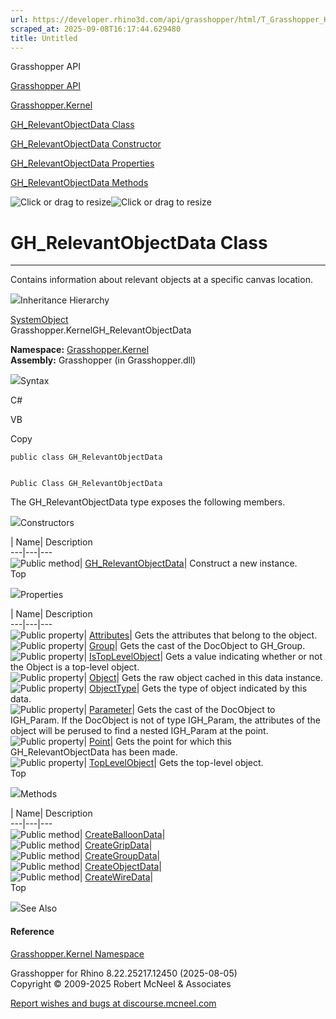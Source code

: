 ```yaml
---
url: https://developer.rhino3d.com/api/grasshopper/html/T_Grasshopper_Kernel_GH_RelevantObjectData.htm
scraped_at: 2025-09-08T16:17:44.629480
title: Untitled
---
```


Grasshopper API

[Grasshopper API](../html/723c01da-9986-4db2-8f53-6f3a7494df75.htm
"Grasshopper API")

[Grasshopper.Kernel](../html/N_Grasshopper_Kernel.htm "Grasshopper.Kernel")

[GH_RelevantObjectData
Class](../html/T_Grasshopper_Kernel_GH_RelevantObjectData.htm
"GH_RelevantObjectData Class")

[GH_RelevantObjectData Constructor
](../html/M_Grasshopper_Kernel_GH_RelevantObjectData__ctor.htm
"GH_RelevantObjectData Constructor ")

[GH_RelevantObjectData
Properties](../html/Properties_T_Grasshopper_Kernel_GH_RelevantObjectData.htm
"GH_RelevantObjectData Properties")

[GH_RelevantObjectData
Methods](../html/Methods_T_Grasshopper_Kernel_GH_RelevantObjectData.htm
"GH_RelevantObjectData Methods")

![Click or drag to resize](../icons/TocOpen.gif)![Click or drag to
resize](../icons/TocClose.gif)

# GH_RelevantObjectData Class  
  
---  
  
Contains information about relevant objects at a specific canvas location.

![](../icons/SectionExpanded.png)Inheritance Hierarchy

[SystemObject](https://docs.microsoft.com/dotnet/api/system.object)  
Grasshopper.KernelGH_RelevantObjectData  

**Namespace:** [Grasshopper.Kernel](N_Grasshopper_Kernel.htm)  
**Assembly:** Grasshopper (in Grasshopper.dll)

![](../icons/SectionExpanded.png)Syntax

C#

VB

Copy

    
    
    public class GH_RelevantObjectData
    
    
    Public Class GH_RelevantObjectData

The GH_RelevantObjectData type exposes the following members.

![](../icons/SectionExpanded.png)Constructors

| Name| Description  
---|---|---  
![Public method](../icons/pubmethod.gif)|
[GH_RelevantObjectData](M_Grasshopper_Kernel_GH_RelevantObjectData__ctor.htm)|
Construct a new instance.  
Top

![](../icons/SectionExpanded.png)Properties

| Name| Description  
---|---|---  
![Public property](../icons/pubproperty.gif)|
[Attributes](P_Grasshopper_Kernel_GH_RelevantObjectData_Attributes.htm)|  Gets
the attributes that belong to the object.  
![Public property](../icons/pubproperty.gif)|
[Group](P_Grasshopper_Kernel_GH_RelevantObjectData_Group.htm)|  Gets the cast
of the DocObject to GH_Group.  
![Public property](../icons/pubproperty.gif)|
[IsTopLevelObject](P_Grasshopper_Kernel_GH_RelevantObjectData_IsTopLevelObject.htm)|
Gets a value indicating whether or not the Object is a top-level object.  
![Public property](../icons/pubproperty.gif)|
[Object](P_Grasshopper_Kernel_GH_RelevantObjectData_Object.htm)|  Gets the raw
object cached in this data instance.  
![Public property](../icons/pubproperty.gif)|
[ObjectType](P_Grasshopper_Kernel_GH_RelevantObjectData_ObjectType.htm)|  Gets
the type of object indicated by this data.  
![Public property](../icons/pubproperty.gif)|
[Parameter](P_Grasshopper_Kernel_GH_RelevantObjectData_Parameter.htm)|  Gets
the cast of the DocObject to IGH_Param. If the DocObject is not of type
IGH_Param, the attributes of the object will be perused to find a nested
IGH_Param at the point.  
![Public property](../icons/pubproperty.gif)|
[Point](P_Grasshopper_Kernel_GH_RelevantObjectData_Point.htm)|  Gets the point
for which this GH_RelevantObjectData has been made.  
![Public property](../icons/pubproperty.gif)|
[TopLevelObject](P_Grasshopper_Kernel_GH_RelevantObjectData_TopLevelObject.htm)|
Gets the top-level object.  
Top

![](../icons/SectionExpanded.png)Methods

| Name| Description  
---|---|---  
![Public method](../icons/pubmethod.gif)|
[CreateBalloonData](M_Grasshopper_Kernel_GH_RelevantObjectData_CreateBalloonData.htm)|  
![Public method](../icons/pubmethod.gif)|
[CreateGripData](M_Grasshopper_Kernel_GH_RelevantObjectData_CreateGripData.htm)|  
![Public method](../icons/pubmethod.gif)|
[CreateGroupData](M_Grasshopper_Kernel_GH_RelevantObjectData_CreateGroupData.htm)|  
![Public method](../icons/pubmethod.gif)|
[CreateObjectData](M_Grasshopper_Kernel_GH_RelevantObjectData_CreateObjectData.htm)|  
![Public method](../icons/pubmethod.gif)|
[CreateWireData](M_Grasshopper_Kernel_GH_RelevantObjectData_CreateWireData.htm)|  
Top

![](../icons/SectionExpanded.png)See Also

#### Reference

[Grasshopper.Kernel Namespace](N_Grasshopper_Kernel.htm)

Grasshopper for Rhino 8.22.25217.12450 (2025-08-05)  
Copyright © 2009-2025 Robert McNeel & Associates

[Report wishes and bugs at
discourse.mcneel.com](https://discourse.mcneel.com/c/grasshopper)

